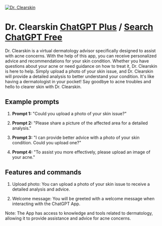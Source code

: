 
[![Dr. Clearskin](https://files.oaiusercontent.com/file-b1fw50v7nDvftgElByoQB4LS?se=2123-10-17T01%3A21%3A05Z&sp=r&sv=2021-08-06&sr=b&rscc=max-age%3D31536000%2C%20immutable&rscd=attachment%3B%20filename%3D402e8b4c-5e8b-422c-abb3-485a0aff3944.png&sig=tEa2lI9xQP2leSSSb9l8962pT4oeOMPXrpTLDifyAtU%3D)](https://chat.openai.com/g/g-ucGfKts6Z-dr-clearskin)

# Dr. Clearskin [ChatGPT Plus](https://chat.openai.com/g/g-ucGfKts6Z-dr-clearskin) / [Search ChatGPT Free](https://gptcall.net/index.html#/?search=Dr.%20Clearskin)

Dr. Clearskin is a virtual dermatology advisor specifically designed to assist with acne concerns. With the help of this app, you can receive personalized advice and recommendations for your skin condition. Whether you have questions about your acne or need guidance on how to treat it, Dr. Clearskin is here to help. Simply upload a photo of your skin issue, and Dr. Clearskin will provide a detailed analysis to better understand your condition. It's like having a dermatologist in your pocket! Say goodbye to acne troubles and hello to clearer skin with Dr. Clearskin.

## Example prompts

1. **Prompt 1:** "Could you upload a photo of your skin issue?"

2. **Prompt 2:** "Please share a picture of the affected area for a detailed analysis."

3. **Prompt 3:** "I can provide better advice with a photo of your skin condition. Could you upload one?"

4. **Prompt 4:** "To assist you more effectively, please upload an image of your acne."

## Features and commands

1. Upload photo: You can upload a photo of your skin issue to receive a detailed analysis and advice.

2. Welcome message: You will be greeted with a welcome message when interacting with the ChatGPT App.

Note: The App has access to knowledge and tools related to dermatology, allowing it to provide assistance and advice for acne concerns.


